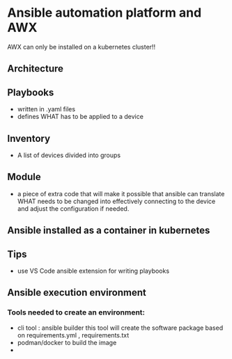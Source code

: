 # Ansible automation platform and AWX

AWX can only be installed on a kubernetes cluster!! 

## Architecture


## Playbooks
- written in .yaml files
- defines WHAT has to be applied to a device

## Inventory
- A list of devices divided into groups

## Module
- a piece of extra code that will make it possible that ansible can translate WHAT needs to be changed into effectively connecting to the device and adjust the configuration if needed.

## Ansible installed as a container in kubernetes


## Tips
- use VS Code ansible extension for writing playbooks


## Ansible execution environment
### Tools needed to create an environment:
  - cli tool : ansible builder
     this tool will create the software package based on requirements.yml , requirements.txt
  - podman/docker to build the image
  -   
